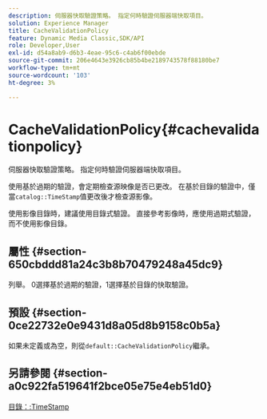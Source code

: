 ```yaml
---
description: 伺服器快取驗證策略。 指定何時驗證伺服器端快取項目。
solution: Experience Manager
title: CacheValidationPolicy
feature: Dynamic Media Classic,SDK/API
role: Developer,User
exl-id: d54a8ab9-d6b3-4eae-95c6-c4ab6f00ebde
source-git-commit: 206e4643e3926cb85b4be2189743578f88180be7
workflow-type: tm+mt
source-wordcount: '103'
ht-degree: 3%

---
```


# CacheValidationPolicy{#cachevalidationpolicy}

伺服器快取驗證策略。 指定何時驗證伺服器端快取項目。

使用基於過期的驗證，會定期檢查源映像是否已更改。 在基於目錄的驗證中，僅當`catalog::TimeStamp`值更改後才檢查源影像。

使用影像目錄時，建議使用目錄式驗證。 直接參考影像時，應使用過期式驗證，而不使用影像目錄。

## 屬性 {#section-650cbddd81a24c3b8b70479248a45dc9}

列舉。 0選擇基於過期的驗證，1選擇基於目錄的快取驗證。

## 預設 {#section-0ce22732e0e9431d8a05d8b9158c0b5a}

如果未定義或為空，則從`default::CacheValidationPolicy`繼承。

## 另請參閱 {#section-a0c922fa519641f2bce05e75e4eb51d0}

[目錄：:TimeStamp](../../../../../is-api/image-catalog/image-serving-api-ref/c-image-catalog-reference/c-image-svg-data-reference/c-svg-data-reference/r-timestamp-svg.md#reference-59a27b72f4cb4a53a3baba83214c4ded)
